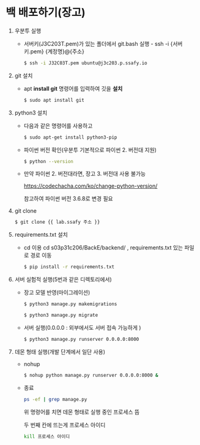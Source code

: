 # 백 배포하기(장고)

1. 우분투 실행

   - 서버키(J3C203T.pem)가 있는 폴더에서 git.bash 실행 - ssh -i {서버키.pem} {계정명}@{주소}

     ```bash
     $ ssh -i J32C03T.pem ubuntu@j3c203.p.ssafy.io
     ```

     

2. git 설치

   - apt **install git** 명령어를 입력하여 깃을 **설치**

     ```bash
     $ sudo apt install git
     ```

     

3. python3 설치

   - 다음과 같은 명령어를 사용하고

     ```bash
     $ sudo apt-get install python3-pip
     ```

     

   - 파이썬 버전 확인(우분투 기본적으로 파이썬 2. 버전대 지원)

     ```bash
     $ python --version
     ```

     

   - 만약 파이썬 2. 버전대라면, 장고 3. 버전대 사용 불가능

     https://codechacha.com/ko/change-python-version/

     참고하여 파이썬 버전 3.6.8로 변경 필요



4. git clone

   ```bash
   $ git clone {{ lab.ssafy 주소 }}
   ```

   

5. requirements.txt 설치 

   - cd 이용 cd s03p31c206/BackE/backend/ , requirements.txt 있는 파일로 경로 이동

     ```bash
     $ pip install -r requirements.txt
     ```

     

6. 서버 실험적 실행(5번과 같은 디렉토리에서)

   - 장고 모델 반영(마이그레이션)

     ```bash
     $ python3 manage.py makemigrations
     ```

     ```bash
     $ python3 manage.py migrate
     ```

     

   - 서버 실행(0.0.0.0 : 외부에서도 서버 접속 가능하게 )

     ```bash
     $ python3 manage.py runserver 0.0.0.0:8000
     ```

     

7. 데몬 형태 실행(개발 단계에서 일단 사용)

   - nohup

     ```bash
     $ nohup python manage.py runserver 0.0.0.0:8000 &
     ```

     

   - 종료 

     ```bash
     ps -ef | grep manage.py
     ```

     위 명령어를 치면 데몬 형태로 실행 중인 프로세스 뜸

     두 번째 칸에 뜨는게 프로세스 아이디

     ```bash
     kill 프로세스 아이디
     ```

     

